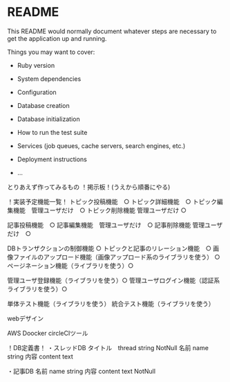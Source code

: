 # README

This README would normally document whatever steps are necessary to get the
application up and running.

Things you may want to cover:

* Ruby version

* System dependencies

* Configuration

* Database creation

* Database initialization

* How to run the test suite

* Services (job queues, cache servers, search engines, etc.)

* Deployment instructions

* ...


とりあえず作ってみるもの
！掲示板！(うえから順番にやる)

！実装予定機能一覧！
トピック投稿機能　○
トピック詳細機能　○
トピック編集機能　管理ユーザだけ　○
トピック削除機能 管理ユーザだけ ○

記事投稿機能　○
記事編集機能　管理ユーザだけ　○
記事削除機能 管理ユーザだけ　○

DBトランザクションの制御機能 ○
トピックと記事のリレーション機能　○
画像ファイルのアップロード機能（画像アップロード系のライブラリを使う） ○
ページネーション機能（ライブラリを使う）○

管理ユーザ登録機能（ライブラリを使う）○
管理ユーザログイン機能（認証系ライブラリを使う）○

単体テスト機能（ライブラリを使う）
統合テスト機能（ライブラリを使う）

webデザイン


AWS
Doocker
circleCIツール


！DB定義書！
・スレッドDB
タイトル　thread string NotNull
名前 name string
内容 content text

・記事DB
名前 name string
内容 content text NotNull